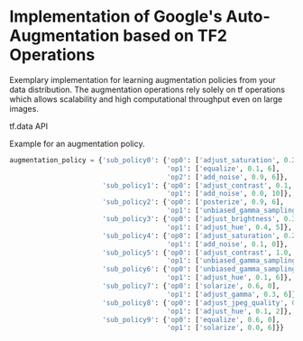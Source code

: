 # Implementation of Google's Auto-Augmentation based on TF2 Operations

Exemplary implementation for learning augmentation policies from your data distribution. The augmentation operations 
rely solely on tf operations which allows scalability and high computational throughput even on large images.
 
tf.data API

Example for an augmentation policy.

```python
augmentation_policy = {'sub_policy0': {'op0': ['adjust_saturation', 0.2, 2],
                                       'op1': ['equalize', 0.1, 6],
                                       'op2': ['add_noise', 0.9, 6]},
                       'sub_policy1': {'op0': ['adjust_contrast', 0.1, 7],
                                       'op1': ['add_noise', 0.0, 10]},
                       'sub_policy2': {'op0': ['posterize', 0.9, 6],
                                       'op1': ['unbiased_gamma_sampling', 0.5, 1]},
                       'sub_policy3': {'op0': ['adjust_brightness', 0.3, 1],
                                       'op1': ['adjust_hue', 0.4, 5]},
                       'sub_policy4': {'op0': ['adjust_saturation', 0.2, 9],
                                       'op1': ['add_noise', 0.1, 0]},
                       'sub_policy5': {'op0': ['adjust_contrast', 1.0, 1],
                                       'op1': ['unbiased_gamma_sampling', 0.4, 9]},
                       'sub_policy6': {'op0': ['unbiased_gamma_sampling', 0.3, 0],
                                       'op1': ['adjust_hue', 0.1, 6]},
                       'sub_policy7': {'op0': ['solarize', 0.6, 0],
                                       'op1': ['adjust_gamma', 0.3, 6]},
                       'sub_policy8': {'op0': ['adjust_jpeg_quality', 0.7, 10],
                                       'op1': ['adjust_hue', 0.1, 2]},
                       'sub_policy9': {'op0': ['equalize', 0.6, 0],
                                       'op1': ['solarize', 0.0, 6]}}
```